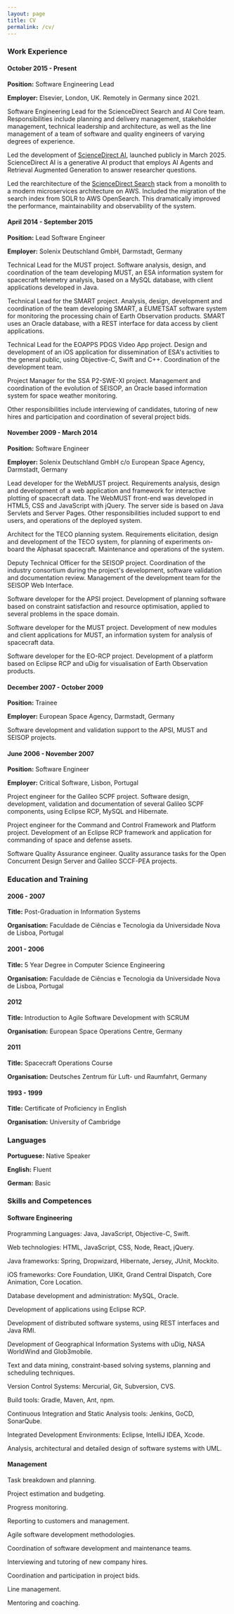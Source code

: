 ```yaml
---
layout: page
title: CV
permalink: /cv/
---
```


### Work Experience

#### October 2015 - Present

**Position:** Software Engineering Lead

**Employer:** Elsevier, London, UK. Remotely in Germany since 2021.

Software Engineering Lead for the ScienceDirect Search and AI Core team. Responsibilities include planning and delivery management, stakeholder management, technical leadership and architecture, as well as the line management of a team of software and quality engineers of varying degrees of experience.

Led the development of [ScienceDirect AI](https://www.elsevier.com/products/sciencedirect/sciencedirect-ai), launched publicly in March 2025. ScienceDirect AI is a generative AI product that employs AI Agents and Retrieval Augmented Generation to answer researcher questions.

Led the rearchitecture of the [ScienceDirect Search](https://www.sciencedirect.com/search) stack from a monolith to a modern microservices architecture on AWS. Included the migration of the search index from SOLR to AWS OpenSearch. This dramatically improved the performance, maintainability and observability of the system.

#### April 2014 - September 2015

**Position:** Lead Software Engineer

**Employer:** Solenix Deutschland GmbH, Darmstadt, Germany

Technical Lead for the MUST project. Software analysis, design, and coordination of the team developing MUST, an ESA information system for spacecraft telemetry analysis, based on a MySQL database, with client applications developed in Java.

Technical Lead for the SMART project. Analysis, design, development and coordination of the team developing SMART, a EUMETSAT software system for monitoring the processing chain of Earth Observation products. SMART uses an Oracle database, with a REST interface for data access by client applications.

Technical Lead for the EOAPPS PDGS Video App project. Design and development of an iOS application for dissemination of ESA's activities to the general public, using Objective-C, Swift and C++. Coordination of the development team.

Project Manager for the SSA P2-SWE-XI project. Management and coordination of the evolution of SEISOP, an Oracle based information system for space weather monitoring.

Other responsibilities include interviewing of candidates, tutoring of new hires and participation and coordination of several project bids.

#### November 2009 - March 2014

**Position:** Software Engineer

**Employer:** Solenix Deutschland GmbH c/o European Space Agency, Darmstadt, Germany

Lead developer for the WebMUST project. Requirements analysis, design and development of a web application and framework for interactive plotting of spacecraft data. The WebMUST front-end was developed in HTML5, CSS and JavaScript with jQuery. The server side is based on Java Servlets and Server Pages. Other responsibilities included support to end users, and operations of the deployed system.

Architect for the TECO planning system. Requirements elicitation, design and development of the TECO system, for planning of experiments on-board the Alphasat spacecraft. Maintenance and operations of the system.

Deputy Technical Officer for the SEISOP project. Coordination of the industry consortium during the project's development, software validation and documentation review. Management of the development team for the SEISOP Web Interface.

Software developer for the APSI project. Development of planning software based on constraint satisfaction and resource optimisation, applied to several problems in the space domain.

Software developer for the MUST project. Development of new modules and client applications for MUST, an information system for analysis of spacecraft data.

Software developer for the EO-RCP project. Development of a platform based on Eclipse RCP and uDig for visualisation of Earth Observation products.

#### December 2007 - October 2009

**Position:** Trainee

**Employer:** European Space Agency, Darmstadt, Germany

Software development and validation support to the APSI, MUST and SEISOP projects.

#### June 2006 - November 2007

**Position:** Software Engineer

**Employer:** Critical Software, Lisbon, Portugal

Project engineer for the Galileo SCPF project. Software design, development, validation and documentation of several Galileo SCPF components, using Eclipse RCP, MySQL and Hibernate.

Project engineer for the Command and Control Framework and Platform project. Development of an Eclipse RCP framework and application for commanding of space and defense assets.

Software Quality Assurance engineer. Quality assurance tasks for the Open Concurrent Design Server and Galileo SCCF-PEA projects.


### Education and Training

#### 2006 - 2007

**Title:** Post-Graduation in Information Systems

**Organisation:** Faculdade de Ciências e Tecnologia da Universidade Nova de Lisboa, Portugal

#### 2001 - 2006

**Title:** 5 Year Degree in Computer Science Engineering

**Organisation:** Faculdade de Ciências e Tecnologia da Universidade Nova de Lisboa, Portugal

#### 2012

**Title:** Introduction to Agile Software Development with SCRUM

**Organisation:** European Space Operations Centre, Germany

#### 2011

**Title:** Spacecraft Operations Course

**Organisation:** Deutsches Zentrum für Luft- und Raumfahrt, Germany

#### 1993 - 1999

**Title:** Certificate of Proficiency in English

**Organisation:** University of Cambridge


### Languages

**Portuguese:** Native Speaker

**English:** Fluent

**German:** Basic


### Skills and Competences

#### Software Engineering

Programming Languages: Java, JavaScript, Objective-C, Swift.

Web technologies: HTML, JavaScript, CSS, Node, React, jQuery.

Java frameworks: Spring, Dropwizard, Hibernate, Jersey, JUnit, Mockito.

iOS frameworks: Core Foundation, UIKit, Grand Central Dispatch, Core Animation, Core Location.

Database development and administration: MySQL, Oracle.

Development of applications using Eclipse RCP.

Development of distributed software systems, using REST interfaces and Java RMI.

Development of Geographical Information Systems with uDig, NASA WorldWind and Glob3mobile.

Text and data mining, constraint-based solving systems, planning and scheduling techniques.

Version Control Systems: Mercurial, Git, Subversion, CVS.

Build tools: Gradle, Maven, Ant, npm.

Continuous Integration and Static Analysis tools: Jenkins, GoCD, SonarQube.

Integrated Development Environments: Eclipse, IntelliJ IDEA, Xcode.

Analysis, architectural and detailed design of software systems with UML.

#### Management

Task breakdown and planning.

Project estimation and budgeting.

Progress monitoring.

Reporting to customers and management.

Agile software development methodologies.

Coordination of software development and maintenance teams.

Interviewing and tutoring of new company hires.

Coordination and participation in project bids.

Line management.

Mentoring and coaching.
